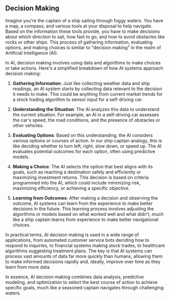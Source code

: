 ## Decision Making

Imagine you're the captain of a ship sailing through foggy waters. You have a map, a compass, and various tools at your disposal to help navigate. Based on the information these tools provide, you have to make decisions about which direction to sail, how fast to go, and how to avoid obstacles like rocks or other ships. This process of gathering information, evaluating options, and making choices is similar to "decision making" in the realm of Artificial Intelligence (AI).

In AI, decision making involves using data and algorithms to make choices or take actions. Here's a simplified breakdown of how AI systems approach decision making:

1. **Gathering Information**: Just like collecting weather data and ship readings, an AI system starts by collecting data relevant to the decision it needs to make. This could be anything from current market trends for a stock trading algorithm to sensor input for a self-driving car.

2. **Understanding the Situation**: The AI analyzes this data to understand the current situation. For example, an AI in a self-driving car assesses the car's speed, the road conditions, and the presence of obstacles or other vehicles.

3. **Evaluating Options**: Based on this understanding, the AI considers various options or courses of action. In our ship captain analogy, this is like deciding whether to turn left, right, slow down, or speed up. The AI evaluates potential outcomes for each option, often using predictive models.

4. **Making a Choice**: The AI selects the option that best aligns with its goals, such as reaching a destination safely and efficiently or maximizing investment returns. This decision is based on criteria programmed into the AI, which could include minimizing risk, maximizing efficiency, or achieving a specific objective.

5. **Learning from Outcomes**: After making a decision and observing the outcome, AI systems can learn from the experience to make better decisions in the future. This learning process involves adjusting the algorithms or models based on what worked well and what didn't, much like a ship captain learns from experience to make better navigational choices.

In practical terms, AI decision making is used in a wide range of applications, from automated customer service bots deciding how to respond to inquiries, to financial systems making stock trades, to healthcare algorithms suggesting treatment plans. The key is that AI systems can process vast amounts of data far more quickly than humans, allowing them to make informed decisions rapidly and, ideally, improve over time as they learn from more data.

In essence, AI decision making combines data analysis, predictive modeling, and optimization to select the best course of action to achieve specific goals, much like a seasoned captain navigates through challenging waters.
